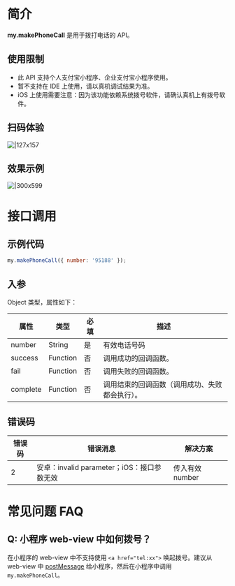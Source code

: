 # 简介

**my.makePhoneCall** 是用于拨打电话的 API。

## 使用限制

- 此 API 支持个人支付宝小程序、企业支付宝小程序使用。
- 暂不支持在 IDE 上使用，请以真机调试结果为准。
- iOS 上使用需要注意：因为该功能依赖系统拨号软件，请确认真机上有拨号软件。

## 扫码体验

![|127x157](https://gw.alipayobjects.com/zos/skylark-tools/public/files/3a19fec322419e6b9f47b47c06d1aafa.png#align=left&display=inline&height=163&margin=%5Bobject%20Object%5D&originHeight=610&originWidth=636&status=done&style=stroke&width=170)

## 效果示例

![|300x599](https://gw.alipayobjects.com/zos/skylark-tools/public/files/3fdb918757981715023db9649f216847.png#align=left&display=inline&height=599&margin=%5Bobject%20Object%5D&originHeight=599&originWidth=300&status=done&style=stroke&width=300)

# 接口调用

## 示例代码
```javascript
my.makePhoneCall({ number: '95188' });
```

## 入参

Object 类型，属性如下：

| **属性** | **类型** | **必填** | **描述**   |
| -------- | -------- | -------- | ---------- |
| number   | String   | 是       | 有效电话号码  |
| success | Function | 否 | 调用成功的回调函数。 |
| fail | Function | 否 | 调用失败的回调函数。 |
| complete | Function | 否 | 调用结束的回调函数（调用成功、失败都会执行）。 |


## 错误码
| **错误码** | **错误消息** | **解决方案** |
| -------- | -------- | -------- |
| 2 | 安卓：invalid parameter；iOS：接口参数无效 | 传入有效 number |

# 常见问题 FAQ

## Q: 小程序 web-view 中如何拨号？

在小程序的 web-view 中不支持使用 `<a href="tel:xx">` 唤起拨号。建议从 web-view 中 [postMessage](https://forum.alipay.com/college/post/11901043) 给小程序，然后在小程序中调用 `my.makePhoneCall`。

